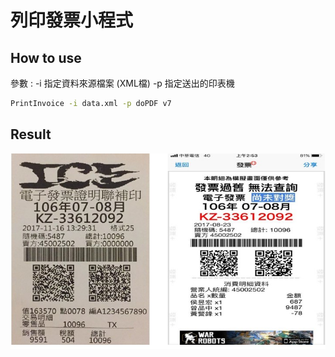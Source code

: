 # 列印發票小程式 




## How to use

參數 :
-i 指定資料來源檔案 (XML檔)
-p 指定送出的印表機
``` bash
PrintInvoice -i data.xml -p doPDF v7
```




## Result

![](https://github.com/HouHou0925/PrintInvoice/blob/main/img/result.jpg)
